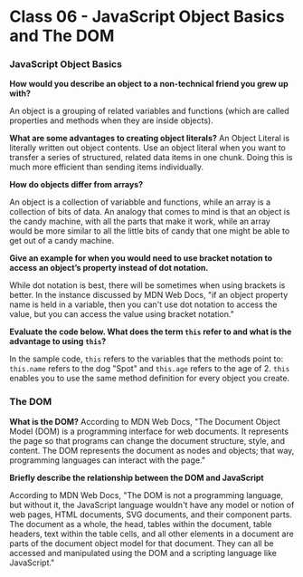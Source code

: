 # Class 06 - JavaScript Object Basics and The DOM #

### JavaScript Object Basics ###

**How would you describe an object to a non-technical friend you grew up with?**

An object is a grouping of related variables and functions (which are called properties and methods when they are inside objects).

**What are some advantages to creating object literals?**
An Object Literal is literally written out object contents. Use an object literal when you want to transfer a series of structured, related data items in one chunk. Doing this is much more efficient than sending items individually.

**How do objects differ from arrays?**

An object is a collection of variabble and functions, while an array is a collection of bits of data. An analogy that comes to mind is that an object is the candy machine, with all the parts that make it work, while an array would be more similar to all the little bits of candy that one might be able to get out of a candy machine.

**Give an example for when you would need to use bracket notation to access an object’s property instead of dot notation.**

While dot notation is best, there will be sometimes when using brackets is better. In the instance discussed by MDN Web Docs, "if an object property name is held in a variable, then you can't use dot notation to access the value, but you can access the value using bracket notation."

**Evaluate the code below. What does the term `this` refer to and what is the advantage to using `this`?**

In the sample code, `this` refers to the variables that the methods point to: `this.name` refers to the dog "Spot" and `this.age` refers to the age of 2. `this` enables you to use the same method definition for every object you create.

### The DOM ###

**What is the DOM?**
According to MDN Web Docs, "The Document Object Model (DOM) is a programming interface for web documents. It represents the page so that programs can change the document structure, style, and content. The DOM represents the document as nodes and objects; that way, programming languages can interact with the page."

**Briefly describe the relationship between the DOM and JavaScript**

According to MDN Web Docs, "The DOM is not a programming language, but without it, the JavaScript language wouldn't have any model or notion of web pages, HTML documents, SVG documents, and their component parts. The document as a whole, the head, tables within the document, table headers, text within the table cells, and all other elements in a document are parts of the document object model for that document. They can all be accessed and manipulated using the DOM and a scripting language like JavaScript."
